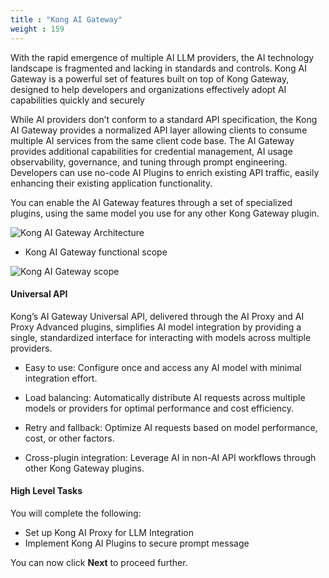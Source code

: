 ```yaml
---
title : "Kong AI Gateway"
weight : 159
---
```


With the rapid emergence of multiple AI LLM providers, the AI technology landscape is fragmented and lacking in standards and controls. Kong AI Gateway is a powerful set of features built on top of Kong Gateway, designed to help developers and organizations effectively adopt AI capabilities quickly and securely

While AI providers don’t conform to a standard API specification, the Kong AI Gateway provides a normalized API layer allowing clients to consume multiple AI services from the same client code base. The AI Gateway provides additional capabilities for credential management, AI usage observability, governance, and tuning through prompt engineering. Developers can use no-code AI Plugins to enrich existing API traffic, easily enhancing their existing application functionality.

You can enable the AI Gateway features through a set of specialized plugins, using the same model you use for any other Kong Gateway plugin.

![Kong AI Gateway Architecture](/static/images/ai-gateway.png)

* Kong AI Gateway functional scope

![Kong AI Gateway scope](/static/images/ai_gateway_scope.png)



#### Universal API

Kong’s AI Gateway Universal API, delivered through the AI Proxy and AI Proxy Advanced plugins, simplifies AI model integration by providing a single, standardized interface for interacting with models across multiple providers.

* Easy to use: Configure once and access any AI model with minimal integration effort.

* Load balancing: Automatically distribute AI requests across multiple models or providers for optimal performance and cost efficiency.

* Retry and fallback: Optimize AI requests based on model performance, cost, or other factors.

* Cross-plugin integration: Leverage AI in non-AI API workflows through other Kong Gateway plugins.


#### High Level Tasks
You will complete the following:
* Set up Kong AI Proxy for LLM Integration
* Implement Kong AI Plugins to secure prompt message

You can now click **Next** to proceed further.